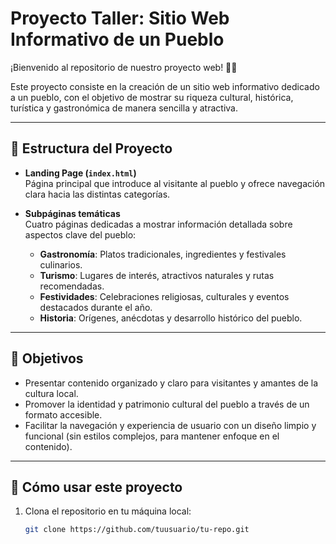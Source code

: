 # Proyecto Taller: Sitio Web Informativo de un Pueblo

¡Bienvenido al repositorio de nuestro proyecto web! 🌄🏡

Este proyecto consiste en la creación de un sitio web informativo dedicado a un pueblo, con el objetivo de mostrar su riqueza cultural, histórica, turística y gastronómica de manera sencilla y atractiva.

---

## 📁 Estructura del Proyecto

- **Landing Page (`index.html`)**  
  Página principal que introduce al visitante al pueblo y ofrece navegación clara hacia las distintas categorías.

- **Subpáginas temáticas**  
  Cuatro páginas dedicadas a mostrar información detallada sobre aspectos clave del pueblo:  
  - **Gastronomía**: Platos tradicionales, ingredientes y festivales culinarios.  
  - **Turismo**: Lugares de interés, atractivos naturales y rutas recomendadas.  
  - **Festividades**: Celebraciones religiosas, culturales y eventos destacados durante el año.  
  - **Historia**: Orígenes, anécdotas y desarrollo histórico del pueblo.

---

## 🎯 Objetivos

- Presentar contenido organizado y claro para visitantes y amantes de la cultura local.  
- Promover la identidad y patrimonio cultural del pueblo a través de un formato accesible.  
- Facilitar la navegación y experiencia de usuario con un diseño limpio y funcional (sin estilos complejos, para mantener enfoque en el contenido).

---

## 🚀 Cómo usar este proyecto

1. Clona el repositorio en tu máquina local:  
   ```bash
   git clone https://github.com/tuusuario/tu-repo.git
